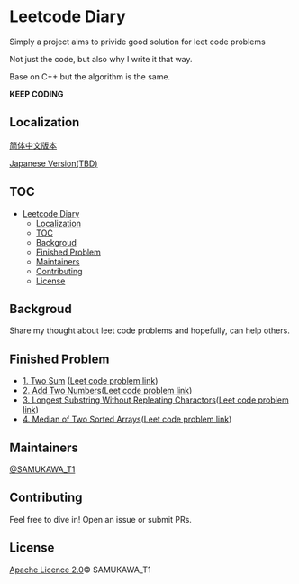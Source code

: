 # Leetcode Diary
  Simply a project aims to privide good solution for leet code problems

  Not just the code, but also why I write it that way.

  Base on C++ but the algorithm is the same.

**KEEP CODING**

## Localization
[简体中文版本](README.zh.MD)

[Japanese Version(TBD)](README.jp.MD)

## TOC

- [Leetcode Diary](#leetcode-diary)
  - [Localization](#localization)
  - [TOC](#toc)
  - [Backgroud](#backgroud)
  - [Finished Problem](#finished-problem)
  - [Maintainers](#maintainers)
  - [Contributing](#contributing)
  - [License](#license)

## Backgroud

 Share my thought about leet code problems and hopefully, can help others.

## Finished Problem
- [1. Two Sum](1_Two_Sum) ([Leet code problem link](https://leetcode.com/problems/two-sum/))
- [2. Add Two Numbers](2_Add_Two_Numbers)([Leet code problem link](https://leetcode.com/problems/add-two-numbers/))
- [3. Longest Substring Without Repleating Charactors](3_Longest_Substring_Without_Repeating_Characters)([Leet code problem link](https://leetcode.com/problems/longest-substring-without-repeating-characters/))
- [4. Median of Two Sorted Arrays](4_Median_of_Two_Sorted_Arrays)([Leet code problem link](https://leetcode.com/problems/median-of-two-sorted-arrays/))
  

## Maintainers
[@SAMUKAWA_T1](https://github.com/Samukawa-T1)

## Contributing
Feel free to dive in! Open an issue or submit PRs.

## License
[Apache Licence 2.0](LICENSE)© SAMUKAWA_T1
